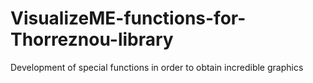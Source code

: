 # VisualizeME-functions-for-Thorreznou-library
Development of special functions in order to obtain incredible graphics
